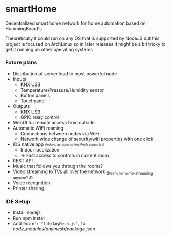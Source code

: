 # smartHome
Decentralized smart home network for home automation based on HummingBoard's

Theoretically it could run on any OS that is supported by NodeJS but this project is focused on ArchLinux
so in later releases it might be a bit tricky to get it running on other operating systems

### Future plans
* Distribution of server load to most powerful node
* Inputs
    * KNX USB
    * Temperature/Pressure/Humidity sensor
    * Button panels
    * Touchpanel
* Outputs
    * KNX USB
    * GPIO relay control
* WebUI for remote access from outside
* Automatic WiFi roaming
    * Connections between nodes via WiFi
    * Network wide change of security/wifi properties with one click
* iOS native app <sub><sup>Android as soon as AnyMesh supports it</sup></sub>
    * Indoor localization
    * -> Fast access to controls in current room
* REST API
* Music that follows you through the rooms?
* Video streaming to TVs all over the network <sub>Steam In-home-streaming anyone? :D</sub>
* Voice recognition
* Printer sharing

### IDE Setup
* Install nodejs
* Run npm install
* Add `"main": "lib/AnyMesh.js",` to *node_modules/anymesh/package.json*